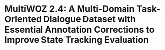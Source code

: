 # MultiWOZ 2.4: A Multi-Domain Task-Oriented Dialogue Dataset with Essential Annotation Corrections to Improve State Tracking Evaluation
